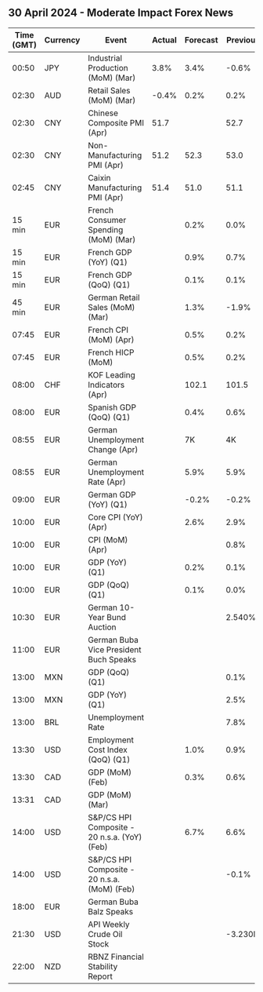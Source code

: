 ## 30 April 2024 - Moderate Impact Forex News

| Time (GMT) | Currency | Event | Actual | Forecast | Previous |
|------|----------|-------|--------|----------|----------|
| 00:50 | JPY | Industrial Production (MoM) (Mar) | 3.8% | 3.4% | -0.6% |
| 02:30 | AUD | Retail Sales (MoM) (Mar) | -0.4% | 0.2% | 0.2% |
| 02:30 | CNY | Chinese Composite PMI (Apr) | 51.7 |  | 52.7 |
| 02:30 | CNY | Non-Manufacturing PMI (Apr) | 51.2 | 52.3 | 53.0 |
| 02:45 | CNY | Caixin Manufacturing PMI (Apr) | 51.4 | 51.0 | 51.1 |
| 15 min | EUR | French Consumer Spending (MoM) (Mar) |  | 0.2% | 0.0% |
| 15 min | EUR | French GDP (YoY) (Q1) |  | 0.9% | 0.7% |
| 15 min | EUR | French GDP (QoQ) (Q1) |  | 0.1% | 0.1% |
| 45 min | EUR | German Retail Sales (MoM) (Mar) |  | 1.3% | -1.9% |
| 07:45 | EUR | French CPI (MoM) (Apr) |  | 0.5% | 0.2% |
| 07:45 | EUR | French HICP (MoM) |  | 0.5% | 0.2% |
| 08:00 | CHF | KOF Leading Indicators (Apr) |  | 102.1 | 101.5 |
| 08:00 | EUR | Spanish GDP (QoQ) (Q1) |  | 0.4% | 0.6% |
| 08:55 | EUR | German Unemployment Change (Apr) |  | 7K | 4K |
| 08:55 | EUR | German Unemployment Rate (Apr) |  | 5.9% | 5.9% |
| 09:00 | EUR | German GDP (YoY) (Q1) |  | -0.2% | -0.2% |
| 10:00 | EUR | Core CPI (YoY) (Apr) |  | 2.6% | 2.9% |
| 10:00 | EUR | CPI (MoM) (Apr) |  |  | 0.8% |
| 10:00 | EUR | GDP (YoY) (Q1) |  | 0.2% | 0.1% |
| 10:00 | EUR | GDP (QoQ) (Q1) |  | 0.1% | 0.0% |
| 10:30 | EUR | German 10-Year Bund Auction |  |  | 2.540% |
| 11:00 | EUR | German Buba Vice President Buch Speaks |  |  |  |
| 13:00 | MXN | GDP (QoQ) (Q1) |  |  | 0.1% |
| 13:00 | MXN | GDP (YoY) (Q1) |  |  | 2.5% |
| 13:00 | BRL | Unemployment Rate |  |  | 7.8% |
| 13:30 | USD | Employment Cost Index (QoQ) (Q1) |  | 1.0% | 0.9% |
| 13:30 | CAD | GDP (MoM) (Feb) |  | 0.3% | 0.6% |
| 13:31 | CAD | GDP (MoM) (Mar) |  |  |  |
| 14:00 | USD | S&P/CS HPI Composite - 20 n.s.a. (YoY) (Feb) |  | 6.7% | 6.6% |
| 14:00 | USD | S&P/CS HPI Composite - 20 n.s.a. (MoM) (Feb) |  |  | -0.1% |
| 18:00 | EUR | German Buba Balz Speaks |  |  |  |
| 21:30 | USD | API Weekly Crude Oil Stock |  |  | -3.230M |
| 22:00 | NZD | RBNZ Financial Stability Report |  |  |  |
